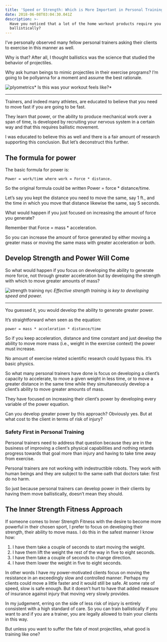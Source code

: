```yaml
---
title: 'Speed or Strength: Which is More Important in Personal Training?'
date: 2018-06-08T03:04:30.041Z
description: >-
  Have you noticed that a lot of the home workout products require you to move
  ballistically?
---
```

I’ve personally observed many fellow personal trainers asking their clients to exercise in this manner as well. 

Why is that? After all, I thought ballistics was the science that studied the behavior of projectiles. 

Why ask human beings to mimic projectiles in their exercise programs?  I’m going to be pollyanna for a moment and assume the best rationale.

![plyometrics](/img/plyometrics.png "plyomtetrics")* Is this was your workout feels like?*<hr>

Trainers, and indeed many athletes, are educated to believe that you need to move fast if you are going to be fast. 

They learn that power, or the ability to produce mechanical work over a span of time, is developed by recruiting your nervous system in a certain way and that this requires ballistic movement.

 I was educated to believe this as well and there is a fair amount of research supporting this conclusion. But let’s deconstruct this further.

## The formula for power

The basic formula for power is: 

```
Power = work/time where work = Force * distance.  
```

So the original formula could be written Power = force * distance/time.  

Let’s say you kept the distance you need to move the same, say 1 ft., and the time in which you move that distance likewise the same, say 5 seconds.  

What would happen if you just focused on increasing the amount of force you generate?

Remember that Force = mass * acceleration.  

So you can increase the amount of force generated by either moving a greater mass or moving the same mass with greater acceleration or both.  

## Develop Strength and Power Will Come

So what would happen if you focus on developing the ability to generate more force, not through greater acceleration but by developing the strength with which to move greater amounts of mass? 

![strength training nyc](/img/strength-training-nyc.png "strength training nyc") _Effective strength training is key to developing speed and power._<hr>

You guessed it, you would develop the ability to generate greater power.  

It’s straightforward when seen as the equation: 

```
power = mass * acceleration * distance/time
```

So if you keep acceleration, distance and time constant and just develop the ability to move more mass (i.e., weight in the exercise context) the power must increase. 

No amount of exercise related scientific research could bypass this. It’s basic physics.

So what many personal trainers have done is focus on developing a client’s capacity to accelerate, to move a given weight in less time, or to move a greater distance in the same time while they simultaneously develop a client’s ability to move greater amounts of mass.  

They have focused on increasing their client’s power by developing every variable of the power equation.  

Can you develop greater power by this approach?  Obviously yes.  But at what cost to the client in terms of risk of injury?

### Safety First in Personal Training

Personal trainers need to address that question because they are in the business of improving a client’s physical capabilities and nothing retards progress towards that goal more than injury and having to take time away from exercise. 

Personal trainers are not working with indestructible robots. They work with human beings and they are subject to the same oath that doctors take: first do no harm.  

So just because personal trainers can develop power in their clients by having them move ballistically, doesn’t mean they should.

## The Inner Strength Fitness Approach

If someone comes to Inner Strength Fitness with the desire to become more powerful in their chosen sport, I prefer to focus on developing their strength, their ability to move mass.  I do this in the safest manner I know how:

1. I have them take a couple of seconds to start moving the weight.
2. I have them lift the weight the rest of the way in five to eight seconds.
3. I have them take a couple of seconds to change direction.
4. I have them lower the weight in five to eight seconds.

In other words I have my power-motivated clients focus on moving the resistance in an exceedingly slow and controlled manner.  Perhaps my clients could move a little faster and it would still be safe.  At some rate of speed, slow is safe enough.  But it doesn’t hurt to have that added measure of insurance against injury that moving very slowly provides.

In my judgement, erring on the side of less risk of injury is entirely consistent with a high standard of care. So you can train ballistically if you want to and if you are a trainer, you are legally allowed to train your clients in this way.  

But unless you want to suffer the fate of most projectiles, what good is training like one?
